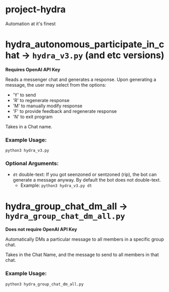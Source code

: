 # project-hydra
Automation at it's finest

# hydra_autonomous_participate_in_chat -> `hydra_v3.py` (and etc versions)

**Requires OpenAI API Key**

Reads a messenger chat and generates a response. 
Upon generating a message, the user may select from the options:
- 'Y' to send
- 'R' to regenerate response
- 'M' to manually modify response
- 'F' to provide feedback and regenerate response
- 'N' to exit program

Takes in a Chat name.

### Example Usage:

`python3 hydra_v3.py`

### Optional Arguments:

- `dt` double-text: If you got seenzoned or sentzoned (rip), the bot can generate a message anyway. By default the bot does not double-text.
    - Example: `python3 hydra_v3.py dt`

# hydra_group_chat_dm_all -> `hydra_group_chat_dm_all.py` 

**Does not require OpenAI API Key**

Automatically DMs a particular message to all members in a specific group chat.

Takes in the Chat Name, and the message to send to all members in that chat.

### Example Usage:

`python3 hydra_group_chat_dm_all.py`